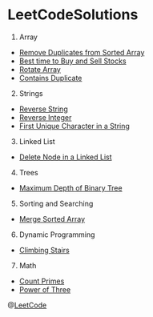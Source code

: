 # LeetCodeSolutions

1. Array

- [Remove Duplicates from Sorted Array](https://github.com/26shyamaladevi/LeetCodeSolutions/tree/main/Remove%20Duplicates%20from%20Sorted%20Array)
- [Best time to Buy and Sell Stocks](https://github.com/26shyamaladevi/LeetCodeSolutions/tree/main/Best%20Time%20to%20Buy%20and%20Sell%20Stock%20II)
- [Rotate Array](https://github.com/26shyamaladevi/LeetCodeSolutions/tree/main/Rotate%20_Array)
- [Contains Duplicate](https://github.com/26shyamaladevi/LeetCodeSolutions/tree/main/ContainsDuplicate)

2. Strings

- [Reverse String](https://github.com/26shyamaladevi/LeetCodeSolutions/tree/main/Reverse%20String)
- [Reverse Integer](https://github.com/26shyamaladevi/LeetCodeSolutions/tree/main/Reverse%20Integer)
- [First Unique Character in a String](https://github.com/26shyamaladevi/LeetCodeSolutions/tree/main/First%20_UniqueCharacter_String)

3. Linked List

- [Delete Node in a Linked List](https://github.com/26shyamaladevi/LeetCodeSolutions/tree/main/Delete%20Node%20in%20Linked%20List)

4. Trees

- [Maximum Depth of Binary Tree](https://github.com/26shyamaladevi/LeetCodeSolutions/tree/main/MaximumDepth_BinaryTree)

5. Sorting and Searching

- [Merge Sorted Array](https://github.com/26shyamaladevi/LeetCodeSolutions/tree/main/Merge_Sorted_Array)

6. Dynamic Programming

- [Climbing Stairs](https://github.com/26shyamaladevi/LeetCodeSolutions/tree/main/Climbing%20Stairs)

7. Math

- [Count Primes](https://github.com/26shyamaladevi/LeetCodeSolutions/tree/main/CountPrimes)
- [Power of Three](https://github.com/26shyamaladevi/LeetCodeSolutions/tree/main/PowerOfThree)

@[LeetCode](https://leetcode.com/)
